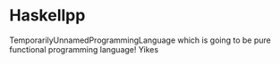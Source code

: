 Haskellpp
=========

TemporarilyUnnamedProgrammingLanguage which is going to be pure functional programming language! Yikes
